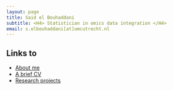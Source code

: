 ```yaml
---
layout: page
title: Said el Bouhaddani
subtitle: <H4> Statistician in omics data integration </H4>
email: s.elbouhaddani[at]umcutrecht.nl
---
```


## Links to

- [About me](https://selbouhaddani.github.io/aboutme/)
- [A brief CV](https://selbouhaddani.github.io/curr_vitae/)
- [Research projects](https://selbouhaddani.github.io/projects/)

